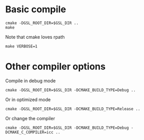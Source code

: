 # Basic compile

```
cmake -DGSL_ROOT_DIR=$GSL_DIR ..
make
```

Note that cmake loves rpath

```
make VERBOSE=1
```

# Other compiler options 

Compile in debug mode
```
cmake -DGSL_ROOT_DIR=$GSL_DIR -DCMAKE_BUILD_TYPE=Debug ..
```

Or in optimized mode
```
cmake -DGSL_ROOT_DIR=$GSL_DIR -DCMAKE_BUILD_TYPE=Release ..
```

Or  change the compiler

```
cmake -DGSL_ROOT_DIR=$GSL_DIR -DCMAKE_BUILD_TYPE=Debug -DCMAKE_C_COMPILER=icc ..
```

